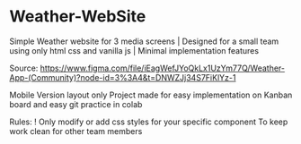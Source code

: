 # Weather-WebSite
Simple Weather website for 3 media screens | Designed for a small team using only html css and vanilla js | Minimal implementation features 

Source: https://www.figma.com/file/iEagWefJYoQkLx1UzYm77Q/Weather-App-(Community)?node-id=3%3A4&t=DNWZJj34S7FiKlYz-1

Mobile Version layout only 
  Project made for easy implementation on Kanban board and easy git practice in colab
  
  Rules:
  ! Only modify or add css styles for your specific component 
          To keep work clean for other team members
  
